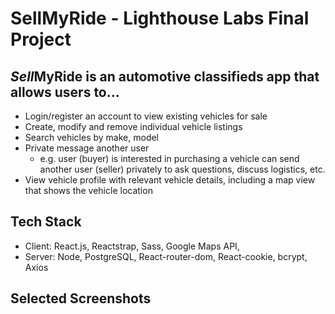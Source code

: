 # SellMyRide - Lighthouse Labs Final Project

## *Sell*MyRide is an automotive classifieds app that allows users to...

- Login/register an account to view existing vehicles for sale
- Create, modify and remove individual vehicle listings
- Search vehicles by make, model
- Private message another user
  - e.g. user (buyer) is interested in purchasing a vehicle can send another user (seller) privately to ask questions, discuss logistics, etc.
- View vehicle profile with relevant vehicle details, including a map view that shows the vehicle location

## Tech Stack

- Client: React.js, Reactstrap, Sass, Google Maps API,
- Server: Node, PostgreSQL, React-router-dom, React-cookie, bcrypt, Axios

## Selected Screenshots
